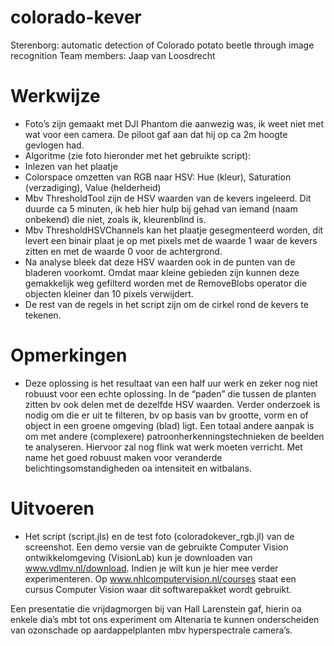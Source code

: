 # colorado-kever
Sterenborg: automatic detection of Colorado potato beetle through image recognition
Team members: Jaap van Loosdrecht

# Werkwijze

- Foto’s zijn gemaakt met DJI Phantom die aanwezig was, ik weet niet met wat voor een camera. De piloot gaf aan dat hij op ca 2m hoogte gevlogen had.
- Algoritme (zie foto hieronder met het gebruikte script):
- Inlezen van het plaatje
- Colorspace omzetten van RGB naar HSV: Hue (kleur), Saturation (verzadiging), Value (helderheid)
- Mbv ThresholdTool zijn de HSV waarden van de kevers ingeleerd. Dit duurde ca 5 minuten, ik heb hier hulp bij gehad van iemand (naam onbekend) die niet, zoals ik,  kleurenblind is.
- Mbv ThresholdHSVChannels kan het plaatje gesegmenteerd worden, dit levert een binair plaat je op met pixels met de waarde 1 waar de kevers zitten en met de waarde 0 voor de achtergrond.
- Na analyse bleek dat deze HSV waarden ook in de punten van de bladeren voorkomt. Omdat maar kleine gebieden zijn kunnen deze gemakkelijk weg gefilterd worden met de RemoveBlobs operator die objecten kleiner dan 10 pixels verwijdert.
- De rest van de regels in het script zijn om de cirkel rond de kevers te tekenen.

# Opmerkingen

- Deze oplossing is het resultaat van een half uur werk en zeker nog niet robuust voor een echte oplossing. In de “paden” die tussen de planten zitten bv ook delen met de dezelfde HSV waarden. Verder onderzoek is nodig om die er uit te filteren, bv op basis van bv grootte, vorm en of object in een groene omgeving (blad) ligt. Een totaal andere aanpak is om met andere (complexere) patroonherkenningstechnieken de beelden te analyseren. Hiervoor zal nog flink wat werk moeten verricht. Met name het goed robuust maken voor veranderde belichtingsomstandigheden oa intensiteit en witbalans. 


# Uitvoeren

- Het script (script.jls) en de test foto (coloradokever_rgb.jl) van de screenshot. Een demo versie van de gebruikte Computer Vision ontwikkelomgeving (VisionLab) kun je downloaden van www.vdlmv.nl/download. Indien je wilt kun je hier mee verder experimenteren. Op www.nhlcomputervision.nl/courses staat een cursus Computer Vision waar dit softwarepakket wordt gebruikt.

Een presentatie die vrijdagmorgen bij van Hall Larenstein gaf, hierin oa enkele dia’s mbt tot ons experiment om Altenaria te kunnen onderscheiden van ozonschade op aardappelplanten mbv hyperspectrale camera’s.


